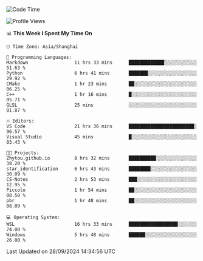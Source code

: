 <!--START_SECTION:waka-->
![Code Time](http://img.shields.io/badge/Code%20Time-2%2C032%20hrs%2038%20mins-blue)

![Profile Views](http://img.shields.io/badge/Profile%20Views-0-blue)

📊 **This Week I Spent My Time On** 

```text
🕑︎ Time Zone: Asia/Shanghai

💬 Programming Languages: 
Markdown                 11 hrs 33 mins      █████████████░░░░░░░░░░░░   51.63 % 
Python                   6 hrs 41 mins       ███████░░░░░░░░░░░░░░░░░░   29.92 % 
CMake                    1 hr 23 mins        ██░░░░░░░░░░░░░░░░░░░░░░░   06.25 % 
C++                      1 hr 16 mins        █░░░░░░░░░░░░░░░░░░░░░░░░   05.71 % 
GLSL                     25 mins             ░░░░░░░░░░░░░░░░░░░░░░░░░   01.87 % 

🔥 Editors: 
VS Code                  21 hrs 36 mins      ████████████████████████░   96.57 % 
Visual Studio            45 mins             █░░░░░░░░░░░░░░░░░░░░░░░░   03.43 % 

🐱‍💻 Projects: 
Zhytou.github.io         8 hrs 32 mins       ██████████░░░░░░░░░░░░░░░   38.20 % 
star_identification      6 hrs 43 mins       ████████░░░░░░░░░░░░░░░░░   30.09 % 
CS-Notes                 2 hrs 53 mins       ███░░░░░░░░░░░░░░░░░░░░░░   12.95 % 
Piccolo                  1 hr 54 mins        ██░░░░░░░░░░░░░░░░░░░░░░░   08.50 % 
pbr                      1 hr 48 mins        ██░░░░░░░░░░░░░░░░░░░░░░░   08.09 % 

💻 Operating System: 
WSL                      16 hrs 33 mins      ██████████████████░░░░░░░   74.00 % 
Windows                  5 hrs 48 mins       ██████░░░░░░░░░░░░░░░░░░░   26.00 % 
```


 Last Updated on 28/09/2024 14:34:56 UTC
<!--END_SECTION:waka-->